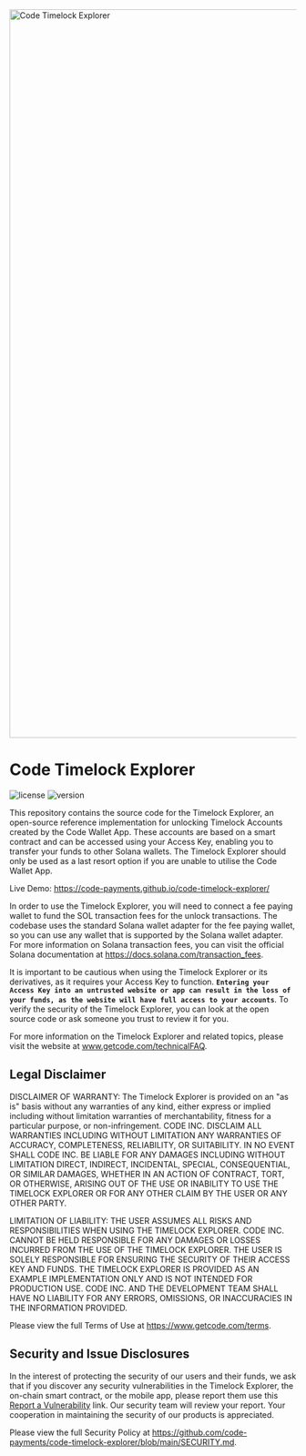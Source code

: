<img width="1280" alt="Code Timelock Explorer" src="https://github.com/code-payments/code-timelock-explorer/assets/623790/f088dc08-35b9-4852-aa49-325e84b285cf">

# Code Timelock Explorer

![license][license-image]
![version][version-image]

[version-image]: https://img.shields.io/badge/version-0.1.1-blue.svg?style=flat
[license-image]: https://img.shields.io/badge/license-MIT-blue.svg?style=flat

This repository contains the source code for the Timelock Explorer, an open-source reference implementation for unlocking Timelock Accounts created by the Code Wallet App. These accounts are based on a smart contract and can be accessed using your Access Key, enabling you to transfer your funds to other Solana wallets. The Timelock Explorer should only be used as a last resort option if you are unable to utilise the Code Wallet App.

Live Demo: https://code-payments.github.io/code-timelock-explorer/

In order to use the Timelock Explorer, you will need to connect a fee paying wallet to fund the SOL transaction fees for the unlock transactions. The codebase uses the standard Solana wallet adapter for the fee paying wallet, so you can use any wallet that is supported by the Solana wallet adapter. For more information on Solana transaction fees, you can visit the official Solana documentation at https://docs.solana.com/transaction_fees.

It is important to be cautious when using the Timelock Explorer or its derivatives, as it requires your Access Key to function. **`Entering your Access Key into an untrusted website or app can result in the loss of your funds, as the website will have full access to your accounts`**. To verify the security of the Timelock Explorer, you can look at the open source code or ask someone you trust to review it for you.

For more information on the Timelock Explorer and related topics, please visit
the website at www.getcode.com/technicalFAQ.

## Legal Disclaimer

DISCLAIMER OF WARRANTY: The Timelock Explorer is provided on an "as is" basis without any warranties of any kind, either express or implied including without limitation warranties of merchantability, fitness for a particular purpose, or non-infringement. CODE INC. DISCLAIM ALL WARRANTIES INCLUDING WITHOUT LIMITATION ANY WARRANTIES OF ACCURACY, COMPLETENESS, RELIABILITY, OR SUITABILITY. IN NO EVENT SHALL CODE INC. BE LIABLE FOR ANY DAMAGES INCLUDING WITHOUT LIMITATION DIRECT, INDIRECT, INCIDENTAL, SPECIAL, CONSEQUENTIAL, OR SIMILAR DAMAGES, WHETHER IN AN ACTION OF CONTRACT, TORT, OR OTHERWISE, ARISING OUT OF THE USE OR INABILITY TO USE THE TIMELOCK EXPLORER OR FOR ANY OTHER CLAIM BY THE USER OR ANY OTHER PARTY.

LIMITATION OF LIABILITY: THE USER ASSUMES ALL RISKS AND RESPONSIBILITIES WHEN USING THE TIMELOCK EXPLORER. CODE INC. CANNOT BE HELD RESPONSIBLE FOR ANY DAMAGES OR LOSSES INCURRED FROM THE USE OF THE TIMELOCK EXPLORER. THE USER IS SOLELY RESPONSIBLE FOR ENSURING THE SECURITY OF THEIR ACCESS KEY AND FUNDS. THE TIMELOCK EXPLORER IS PROVIDED AS AN EXAMPLE IMPLEMENTATION ONLY AND IS NOT INTENDED FOR PRODUCTION USE. CODE INC. AND THE DEVELOPMENT TEAM SHALL HAVE NO LIABILITY FOR ANY ERRORS, OMISSIONS, OR INACCURACIES IN THE INFORMATION PROVIDED.

Please view the full Terms of Use at https://www.getcode.com/terms.

## Security and Issue Disclosures

In the interest of protecting the security of our users and their funds, we ask
that if you discover any security vulnerabilities in the Timelock Explorer, the
on-chain smart contract, or the mobile app, please report them use this [Report
a Vulnerability](https://github.com/code-payments/code-timelock-explorer/security/advisories/new)
link. Our security team will review your report. Your cooperation in maintaining
the security of our products is appreciated.

Please view the full Security Policy at https://github.com/code-payments/code-timelock-explorer/blob/main/SECURITY.md.
